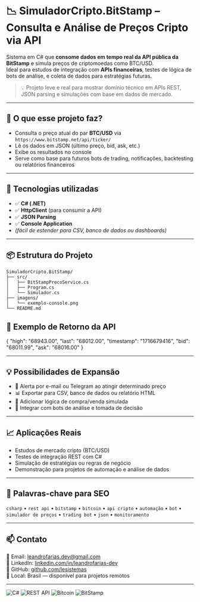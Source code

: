 # 📉 SimuladorCripto.BitStamp – Consulta e Análise de Preços Cripto via API

Sistema em C# que **consome dados em tempo real da API pública da BitStamp** e simula preços de criptomoedas como BTC/USD.  
Ideal para estudos de integração com **APIs financeiras**, testes de lógica de bots de análise, e coleta de dados para estratégias futuras.

> 💡 Projeto leve e real para mostrar domínio técnico em APIs REST, JSON parsing e simulações com base em dados de mercado.

<!-- 🔷 IMAGEM DE CAPA (opcional)
Ex: um print do console rodando ou um mockup com o logo da BitStamp
Substituir abaixo:
![Banner ou preview](imagens/banner-simulador.png)
-->

---

## 🧠 O que esse projeto faz?

- Consulta o preço atual do par **BTC/USD** via `https://www.bitstamp.net/api/ticker/`
- Lê os dados em JSON (último preço, bid, ask, etc.)
- Exibe os resultados no console
- Serve como base para futuros bots de trading, notificações, backtesting ou relatórios financeiros

<!-- 🔷 FLUXOGRAMA DO FUNCIONAMENTO (opcional)
Exemplo de diagrama de blocos:
[Input API] ➜ [Service HTTP] ➜ [Parse JSON] ➜ [Exibe Resultado]
Adicionar imagem:
![Fluxograma](imagens/fluxo-bitstamp.png)
-->

---

## 🚀 Tecnologias utilizadas

- ✅ **C# (.NET)**
- ✅ **HttpClient** (para consumir a API)
- ✅ **JSON Parsing**
- ✅ **Console Application**
- *(fácil de estender para CSV, banco de dados ou dashboards)*

---


## 📦 Estrutura do Projeto


```plaintext
SimuladorCripto.BitStamp/
├── src/
│   ├── BitStampPrecoService.cs
│   ├── Program.cs
│   └── Simulador.cs
├── imagens/
│   └── exemplo-console.png
└── README.md
```
## 📸 Exemplo de Retorno da API

{
  "high": "68943.00",
  "last": "68012.00",
  "timestamp": "1716679416",
  "bid": "68011.99",
  "ask": "68016.00"
}

<!-- 🔷 PRINT DO CONSOLE (opcional)
Exibir o resultado real no console C# após consumir a API.
Substituir abaixo:
![Exemplo Console](imagens/exemplo-console.png)
-->

---

## 💡 Possibilidades de Expansão

- 🔔 Alerta por e-mail ou Telegram ao atingir determinado preço
- 📊 Exportar para CSV, banco de dados ou relatório HTML
- 🧠 Adicionar lógica de compra/venda simulada
- 🤖 Integrar com bots de análise e tomada de decisão

---

## 📈 Aplicações Reais

- Estudos de mercado cripto (BTC/USD)
- Testes de integração REST com C#
- Simulação de estratégias ou regras de negócio
- Demonstração para projetos de automação e análise de dados

---

## 🧩 Palavras-chave para SEO

`csharp` • `rest api` • `bitstamp` • `bitcoin` • `api cripto` • `automação` • `bot` • `simulador de preços` • `trading bot` • `json` • `monitoramento`

---

## 📫 Contato

📧 Email: leandrofarias.dev@gmail.com  
💼 LinkedIn: [linkedin.com/in/leandrofarias-dev](https://www.linkedin.com/in/leandro-farias-40a162286/)  
🔗 GitHub: [github.com/lesistemas](https://github.com/lesistemas)  
📍 Local: Brasil — disponível para projetos remotos

---

<!-- 🧩 RODAPÉ COM BADGES -->
![C#](https://img.shields.io/badge/-C%23-239120?style=flat&logo=csharp&logoColor=white)
![REST API](https://img.shields.io/badge/-REST%20API-black?style=flat&logo=api)
![Bitcoin](https://img.shields.io/badge/-Bitcoin-F7931A?style=flat&logo=bitcoin&logoColor=white)
![BitStamp](https://img.shields.io/badge/-BitStamp-006400?style=flat&logo=data:image/svg+xml;base64,<fake>)
